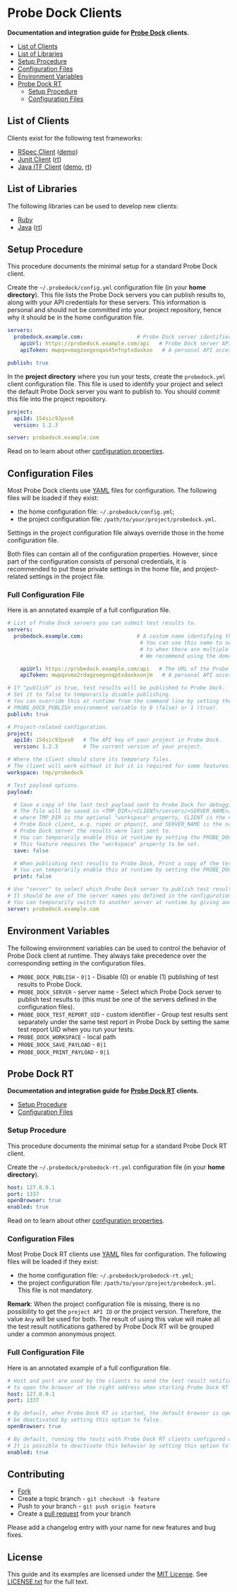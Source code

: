 # Probe Dock Clients

**Documentation and integration guide for [Probe Dock](https://github.com/probedock/probedock) clients.**

* [List of Clients](#clients)
* [List of Libraries](#libraries)
* [Setup Procedure](#setup-procedure)
* [Configuration Files](#configuration-files)
* [Environment Variables](#environment-variables)
* [Probe Dock RT](#pdrt)
    * [Setup Procedure](#pdrt-setup-procedure)
    * [Configuration Files](#pdrt-configuration-files)

<a name="clients"></a>
## List of Clients

Clients exist for the following test frameworks:

* [RSpec Client](https://github.com/probedock/probedock-rspec) ([demo](https://github.com/probedock/probedock-demo-rspec))
* [Junit Client](https://github.com/probedock/probedock-junit) ([rt](https://github.com/probedock/probedock-rt-junit))
* [Java ITF Client](https://github.com/probedock/probedock-itf) ([demo](https://github.com/probedock/probedock-demo-itf), [rt](https://github.com/probedock/probedock-rt-itf))

<a name="libraries"></a>
## List of Libraries

The following libraries can be used to develop new clients:

* [Ruby](https://github.com/probedock/probedock-ruby)
* [Java](https://github.com/probedock/probedock-java) ([rt](https://github.com/probedock/probedock-rt-java))

<a name="setup-procedure"></a>
## Setup Procedure

This procedure documents the minimal setup for a standard Probe Dock client.

Create the `~/.probedock/config.yml` configuration file (in your **home directory**).
This file lists the Probe Dock servers you can publish results to, along with your API credentials for these servers.
This information is personal and should not be committed into your project repository, hence why it should be in the home configuration file.

```yml
servers:
  probedock.example.com:                 # Probe Dock server identifier (e.g. domain name)
    apiUrl: https://probedock.example.com/api   # Probe Dock server API URL
    apiToken: mwpqvvmagzoegxnqas45nfnptxdaxkxo   # A personal API access token which you can generate from your profile page in Probe Dock

publish: true
```

In the **project directory** where you run your tests, create the `probedock.yml` client configuration file.
This file is used to identify your project and select the default Probe Dock server you want to publish to.
You should commit this file into the project repository.

```yml
project:
  apiId: 154sic93pxs0
  version: 1.2.3

server: probedock.example.com
```

Read on to learn about other [configuration properties](#configuration-files).

<a name="configuration-files"></a>
## Configuration Files

Most Probe Dock clients use [YAML](http://yaml.org) files for configuration.
The following files will be loaded if they exist:

* the home configuration file: `~/.probedock/config.yml`;
* the project configuration file: `/path/to/your/project/probedock.yml`.

Settings in the project configuration file always override those in the home configuration file.

Both files can contain all of the configuration properties.
However, since part of the configuration consists of personal credentials,
it is recommended to put these private settings in the home file,
and project-related settings in the project file.

### Full Configuration File

Here is an annotated example of a full configuration file.

```yml
# List of Probe Dock servers you can submit test results to.
servers:
  probedock.example.com:                 # A custom name identifying the Probe Dock server.
                                          # You can use this name to select which server to publish
                                          # to when there are multiple servers.
                                          # We recommend using the domain name where it is running.

    apiUrl: https://probedock.example.com/api   # The URL of the Probe Dock server's API.
    apiToken: mwpqvvma2rdagzoegxnqptxdaxkxonjm   # A personal API access token which you can generate from your profile page in Probe Dock.

# If "publish" is true, test results will be published to Probe Dock.
# Set it to false to temporarily disable publishing.
# You can override this at runtime from the command line by setting the
# PROBE_DOCK_PUBLISH environment variable to 0 (false) or 1 (true).
publish: true

# Project-related configuration.
project:
  apiId: 154sic93pxs0   # The API key of your project in Probe Dock.
  version: 1.2.3        # The current version of your project.

# Where the client should store its temporary files.
# The client will work without it but it is required for some features.
workspace: tmp/probedock

# Test payload options.
payload:

  # Save a copy of the last test payload sent to Probe Dock for debugging.
  # The file will be saved in <TMP_DIR>/<CLIENT>/servers/<SERVER_NAME>/payload.json,
  # where TMP_DIR is the optional "workspace" property, CLIENT is the name of the
  # Probe Dock client, e.g. rspec or phpunit, and SERVER_NAME is the name of the
  # Probe Dock server the results were last sent to.
  # You can temporarily enable this at runtime by setting the PROBE_DOCK_SAVE_PAYLOAD environment variable to 1.
  # This feature requires the "workspace" property to be set.
  save: false

  # When publishing test results to Probe Dock, Print a copy of the test payload in the console for debugging.
  # You can temporarily enable this at runtime by setting the PROBE_DOCK_PRINT_PAYLOAD environment variable to 1.
  print: false

# Use "server" to select which Probe Dock server to publish test results to.
# It should be one of the server names you defined in the configuration.
# You can temporarily switch to another server at runtime by giving another name in the PROBE_DOCK_SERVER environment variable.
server: probedock.example.com
```

<a name="environment-variables"></a>
## Environment Variables

The following environment variables can be used to control the behavior of Probe Dock client at runtime.
They always take precedence over the corresponding setting in the configuration files.

* `PROBE_DOCK_PUBLISH` - `0|1` - Disable (0) or enable (1) publishing of test results to Probe Dock.
* `PROBE_DOCK_SERVER` - server name - Select which Probe Dock server to publish test results to (this must be one of the servers defined in the configuration files).
* `PROBE_DOCK_TEST_REPORT_UID` - custom identifier - Group test results sent separately under the same test report in Probe Dock by setting the same test report UID when you run your tests.
* `PROBE_DOCK_WORKSPACE` - local path
* `PROBE_DOCK_SAVE_PAYLOAD` - `0|1`
* `PROBE_DOCK_PRINT_PAYLOAD` - `0|1`

<a name="pdrt"></a>
## Probe Dock RT

**Documentation and integration guide for [Probe Dock RT](https://github.com/probedock/probedock-rt) clients.**

* [Setup Procedure](#pdrt-setup-procedure)
* [Configuration Files](#pdrt-configuration-files)

<a name="pdrt-setup-procedure"></a>
### Setup Procedure

This procedure documents the minimal setup for a standard Probe Dock RT client.

Create the `~/.probedock/probedock-rt.yml` configuration file (in your **home directory**).

```yml
host: 127.0.0.1
port: 1337
openBrowser: true
enabled: true
```

Read on to learn about other [configuration properties](#configuration-files).

<a name="pdrt-configuration-files"></a>
### Configuration Files

Most Probe Dock RT clients use [YAML](http://yaml.org) files for configuration.
The following files will be loaded if they exist:

* the home configuration file: `~/.probedock/probedock-rt.yml`;
* the project configuration file: `/path/to/your/project/probedock.yml`. This file is not mandatory.

**Remark**: When the project configuration file is missing, there is no possibility to get the  `project API ID` or the
project version. Therefore, the value `Any` will be used for both. The result of using this value will make all the test
result notifications gathered by Probe Dock RT will be grouped under a common anonymous project.

### Full Configuration File

Here is an annotated example of a full configuration file.

```yml
# Host and port are used by the clients to send the test result notifications. It is also used 
# to open the browser at the right address when starting Probe Dock RT
host: 127.0.0.1
port: 1337

# By default, when Probe Dock RT is started, the default browser is open to the starting page. This can
# be deactivated by setting this option to false.
openBrowser: true

# By default, running the tests with Probe Dock RT clients configured will send the test result notifications.
# It is possible to deactivate this behavior by setting this option to false.
enabled: true
```

## Contributing

* [Fork](https://help.github.com/articles/fork-a-repo)
* Create a topic branch - `git checkout -b feature`
* Push to your branch - `git push origin feature`
* Create a [pull request](http://help.github.com/pull-requests/) from your branch

Please add a changelog entry with your name for new features and bug fixes.

## License

This guide and its examples are licensed under the [MIT License](http://opensource.org/licenses/MIT).
See [LICENSE.txt](LICENSE.txt) for the full text.
